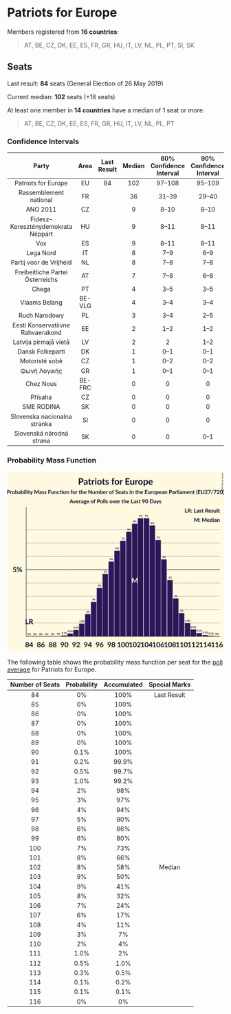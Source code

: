 # Patriots for Europe

Members registered from **16 countries**:

> AT, BE, CZ, DK, EE, ES, FR, GR, HU, IT, LV, NL, PL, PT, SI, SK

## Seats

Last result: **84** seats (General Election of 26 May 2019)

Current median: **102** seats (+18 seats)

At least one member in **14 countries** have a median of 1 seat or more:

> AT, BE, CZ, DK, EE, ES, FR, GR, HU, IT, LV, NL, PL, PT

### Confidence Intervals

| Party | Area | Last Result | Median | 80% Confidence Interval | 90% Confidence Interval | 95% Confidence Interval | 99% Confidence Interval |
|:-----:|:----:|:-----------:|:------:|:-----------------------:|:-----------------------:|:-----------------------:|:-----------------------:|
| Patriots for Europe | EU | 84 | 102 | 97–108 | 95–109 | 94–110 | 92–112 |
| Rassemblement national | FR | | 36 | 31–39 | 29–40 | 29–41 | 28–43 |
| ANO 2011 | CZ | | 9 | 8–10 | 8–10 | 7–11 | 7–11 |
| Fidesz–Kereszténydemokrata Néppárt | HU | | 9 | 8–11 | 8–11 | 8–11 | 7–12 |
| Vox | ES | | 9 | 8–11 | 8–11 | 8–11 | 8–12 |
| Lega Nord | IT | | 8 | 7–9 | 6–9 | 6–10 | 5–10 |
| Partij voor de Vrijheid | NL | | 8 | 7–8 | 7–8 | 7–8 | 6–9 |
| Freiheitliche Partei Österreichs | AT | | 7 | 7–8 | 6–8 | 6–8 | 6–9 |
| Chega | PT | | 4 | 3–5 | 3–5 | 3–5 | 3–6 |
| Vlaams Belang | BE-VLG | | 4 | 3–4 | 3–4 | 3–4 | 3–4 |
| Ruch Narodowy | PL | | 3 | 3–4 | 2–5 | 2–5 | 2–5 |
| Eesti Konservatiivne Rahvaerakond | EE | | 2 | 1–2 | 1–2 | 1–2 | 1–2 |
| Latvija pirmajā vietā | LV | | 2 | 2 | 1–2 | 1–2 | 1–2 |
| Dansk Folkeparti | DK | | 1 | 0–1 | 0–1 | 0–1 | 0–1 |
| Motoristé sobě | CZ | | 1 | 0–2 | 0–2 | 0–2 | 0–2 |
| Φωνή Λογικής | GR | | 1 | 0–1 | 0–1 | 0–1 | 0–1 |
| Chez Nous | BE-FRC | | 0 | 0 | 0 | 0 | 0 |
| Přísaha | CZ | | 0 | 0 | 0 | 0 | 0 |
| SME RODINA | SK | | 0 | 0 | 0 | 0 | 0 |
| Slovenska nacionalna stranka | SI | | 0 | 0 | 0 | 0 | 0 |
| Slovenská národná strana | SK | | 0 | 0 | 0–1 | 0–1 | 0–1 |

### Probability Mass Function

![Graph with seats probability mass function not yet produced](average-2025-04-30-seats-pmf-patriotsforeurope.png "Seats Probability Mass Function")

The following table shows the probability mass function per seat for the [poll average](average-2025-04-30.html) for Patriots for Europe.

| Number of Seats | Probability | Accumulated | Special Marks |
|:---------------:|:-----------:|:-----------:|:-------------:|
| 84 | 0% | 100% | Last Result |
| 85 | 0% | 100% |  |
| 86 | 0% | 100% |  |
| 87 | 0% | 100% |  |
| 88 | 0% | 100% |  |
| 89 | 0% | 100% |  |
| 90 | 0.1% | 100% |  |
| 91 | 0.2% | 99.9% |  |
| 92 | 0.5% | 99.7% |  |
| 93 | 1.0% | 99.2% |  |
| 94 | 2% | 98% |  |
| 95 | 3% | 97% |  |
| 96 | 4% | 94% |  |
| 97 | 5% | 90% |  |
| 98 | 6% | 86% |  |
| 99 | 6% | 80% |  |
| 100 | 7% | 73% |  |
| 101 | 8% | 66% |  |
| 102 | 8% | 58% | Median |
| 103 | 9% | 50% |  |
| 104 | 9% | 41% |  |
| 105 | 8% | 32% |  |
| 106 | 7% | 24% |  |
| 107 | 6% | 17% |  |
| 108 | 4% | 11% |  |
| 109 | 3% | 7% |  |
| 110 | 2% | 4% |  |
| 111 | 1.0% | 2% |  |
| 112 | 0.5% | 1.0% |  |
| 113 | 0.3% | 0.5% |  |
| 114 | 0.1% | 0.2% |  |
| 115 | 0.1% | 0.1% |  |
| 116 | 0% | 0% |  |



